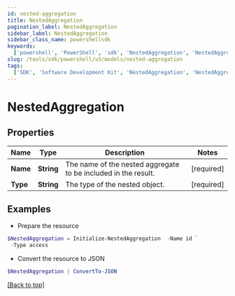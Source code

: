 ```yaml
---
id: nested-aggregation
title: NestedAggregation
pagination_label: NestedAggregation
sidebar_label: NestedAggregation
sidebar_class_name: powershellsdk
keywords:
  ['powershell', 'PowerShell', 'sdk', 'NestedAggregation', 'NestedAggregation']
slug: /tools/sdk/powershell/v3/models/nested-aggregation
tags:
  ['SDK', 'Software Development Kit', 'NestedAggregation', 'NestedAggregation']
---
```


# NestedAggregation

## Properties

| Name | Type | Description | Notes |
| --- | --- | --- | --- |
| **Name** | **String** | The name of the nested aggregate to be included in the result. | [required] |
| **Type** | **String** | The type of the nested object. | [required] |

## Examples

- Prepare the resource

```powershell
$NestedAggregation = Initialize-NestedAggregation  -Name id `
 -Type access
```

- Convert the resource to JSON

```powershell
$NestedAggregation | ConvertTo-JSON
```

[[Back to top]](#)

